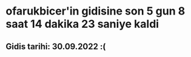 # ofarukbicer'in gidisine son 5 gun 8 saat 14 dakika 23 saniye kaldi

## Gidis tarihi: 30.09.2022 :(